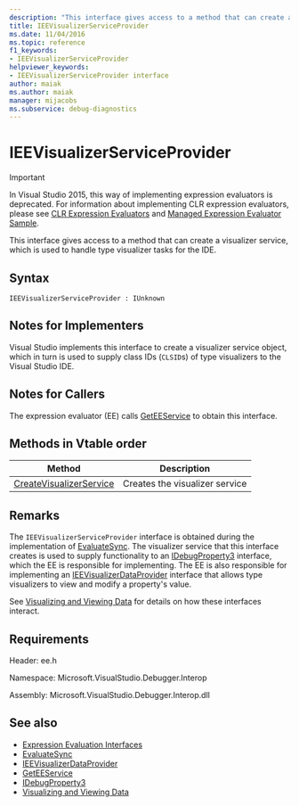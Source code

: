 ```yaml
---
description: "This interface gives access to a method that can create a visualizer service, which is used to handle type visualizer tasks for the IDE."
title: IEEVisualizerServiceProvider
ms.date: 11/04/2016
ms.topic: reference
f1_keywords:
- IEEVisualizerServiceProvider
helpviewer_keywords:
- IEEVisualizerServiceProvider interface
author: maiak
ms.author: maiak
manager: mijacobs
ms.subservice: debug-diagnostics
---
```

# IEEVisualizerServiceProvider

> [!IMPORTANT]
> In Visual Studio 2015, this way of implementing expression evaluators is deprecated. For information about implementing CLR expression evaluators, please see [CLR Expression Evaluators](https://github.com/Microsoft/ConcordExtensibilitySamples/wiki/CLR-Expression-Evaluators) and [Managed Expression Evaluator Sample](https://github.com/Microsoft/ConcordExtensibilitySamples/wiki/Managed-Expression-Evaluator-Sample).

 This interface gives access to a method that can create a visualizer service, which is used to handle type visualizer tasks for the IDE.

## Syntax

```
IEEVisualizerServiceProvider : IUnknown
```

## Notes for Implementers
 Visual Studio implements this interface to create a visualizer service object, which in turn is used to supply class IDs (`CLSID`s) of type visualizers to the Visual Studio IDE.

## Notes for Callers
 The expression evaluator (EE) calls [GetEEService](../../../extensibility/debugger/reference/idebugbinder3-geteeservice.md) to obtain this interface.

## Methods in Vtable order

|Method|Description|
|------------|-----------------|
|[CreateVisualizerService](../../../extensibility/debugger/reference/ieevisualizerserviceprovider-createvisualizerservice.md)|Creates the visualizer service|

## Remarks
 The `IEEVisualizerServiceProvider` interface is obtained during the implementation of [EvaluateSync](../../../extensibility/debugger/reference/idebugparsedexpression-evaluatesync.md). The visualizer service that this interface creates is used to supply functionality to an [IDebugProperty3](../../../extensibility/debugger/reference/idebugproperty3.md) interface, which the EE is responsible for implementing. The EE is also responsible for implementing an [IEEVisualizerDataProvider](../../../extensibility/debugger/reference/ieevisualizerdataprovider.md) interface that allows type visualizers to view and modify a property's value.

 See [Visualizing and Viewing Data](../../../extensibility/debugger/visualizing-and-viewing-data.md) for details on how these interfaces interact.

## Requirements
 Header: ee.h

 Namespace: Microsoft.VisualStudio.Debugger.Interop

 Assembly: Microsoft.VisualStudio.Debugger.Interop.dll

## See also
- [Expression Evaluation Interfaces](../../../extensibility/debugger/reference/expression-evaluation-interfaces.md)
- [EvaluateSync](../../../extensibility/debugger/reference/idebugparsedexpression-evaluatesync.md)
- [IEEVisualizerDataProvider](../../../extensibility/debugger/reference/ieevisualizerdataprovider.md)
- [GetEEService](../../../extensibility/debugger/reference/idebugbinder3-geteeservice.md)
- [IDebugProperty3](../../../extensibility/debugger/reference/idebugproperty3.md)
- [Visualizing and Viewing Data](../../../extensibility/debugger/visualizing-and-viewing-data.md)
